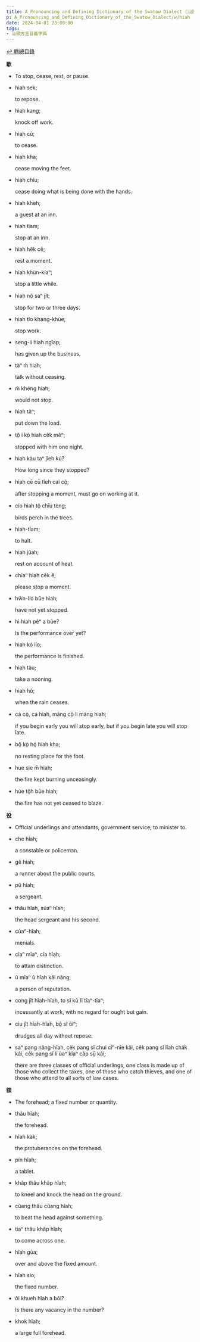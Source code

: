 ```yaml
---
title: A Pronouncing and Defining Dictionary of the Swatow Dialect (汕頭方言音義字典) / hiah
p: A_Pronouncing_and_Defining_Dictionary_of_the_Swatow_Dialect/w/hiah
date: 2024-04-01 23:00:00
tags: 
- 汕頭方言音義字典
---
```


[↩️ 轉總目錄](/A_Pronouncing_and_Defining_Dictionary_of_the_Swatow_Dialect)


**歇**
- To stop, cease, rest, or pause.

- hiah sek;

  to repose.

- hiah kang;

  knock off work.

- hiah cŭ;

  to cease.

- hiah kha;

  cease moving the feet.

- hiah chíu;

  cease doing what is being done with the hands.

- hiah kheh;

  a guest at an inn.

- hiah tìam;

  stop at an inn.

- hiah hêk cē;

  rest a moment.

- hiah khùn-kíaⁿ;

  stop a little while.

- hiah nŏ̤ saⁿ jît;

  stop for two or three days.

- hiah tīo khang-khùe;

  stop work.

- seng-lí hiah ngîap;

  has given up the business.

- tàⁿ m̄ hiah;

  talk without ceasing.

- m̄ khéng hiah;

  would not stop.

- hiah tàⁿ;

  put down the load.

- tŏ̤ i kò̤ hiah cêk mêⁿ;

  stopped with him one night.

- hiah kàu taⁿ jîeh kú?

  How long since they stopped?

- hiah cē cū tîeh cai cò̤;

  after stopping a moment, must go on working at it.

- cío hiah tŏ̤ chīu tèng;

  birds perch in the trees.

- hiah-tīam;

  to halt.

- hiah jûah;

  rest on account of heat.

- chíaⁿ hiah cêk ē;

  please stop a moment.

- hŵn-lío būe hiah;

  have not yet stopped.

- hì hiah pêⁿ a būe?

  Is the performance over yet?

- hiah kó lío;

  the performance is finished.

- hiah tàu;

  take a nooning.

- hiah hŏ;

  when the rain ceases.

- cá cò̤, cá hiah, māng cò̤ li māng hiah;

  if you begin early you will stop early, but if you begin late you will stop late.

- bô̤ kò̤ hó̤ hiah kha;

  no resting place for the foot.

- hue sie m̄ hiah;

  the fire kept burning unceasingly.

- húe tô̤h būe hiah;

  the fire has not yet ceased to blaze.

**役**
- Official underlings and attendants; government service; to minister to.

- che hîah;

  a constable or policeman.

- gê hiah;

  a runner about the public courts.

- pŭ hîah;

  a sergeant.

- thâu hîah, súaⁿ hîah;

  the head sergeant and his second.

- cūaⁿ-hîah;

  menials.

- cîaⁿ mîaⁿ, cîa hîah;

  to attain distinction.

- ŭ mîaⁿ ŭ hîah kâi nâng;

  a person of reputation.

- cong jît hîah-hîah, to sĭ kù lĭ tīaⁿ-tīaⁿ;

  incessantly at work, with no regard for ought but gain.

- ciu jît hîah-hîah, bô̤ sî ôiⁿ;

  drudges all day without repose.

- saⁿ pang nâng-hîah, cêk pang sĭ chui cîⁿ-nîe kâi, cêk pang sĭ lîah châk kâi, cêk pang sĭ lí ùaⁿ kĭaⁿ câp sṳ̄ kâi;

  there are three classes of official underlings,  one class is made up of those who collect the taxes, one of those who  catch thieves, and one of those who attend to all sorts of law cases.

**額**
- The forehead; a fixed number or quantity.

- thâu hîah;

  the forehead.

- hîah kak;

  the protuberances on the forehead.

- pín hîah;

  a tablet.

- khâp thâu khâp hîah;

  to kneel and knock the head on the ground.

- cŭang thâu cŭang hîah;

  to beat the head against something.

- tiaⁿ thâu khâp hîah;

  to come across one.

- hîah gūa;

  over and above the fixed amount.

- hîah sìo;

  the fixed number.

- ŏi khueh hîah a bŏi?

  Is there any vacancy in the number?

- khok hîah;

  a large full forehead.